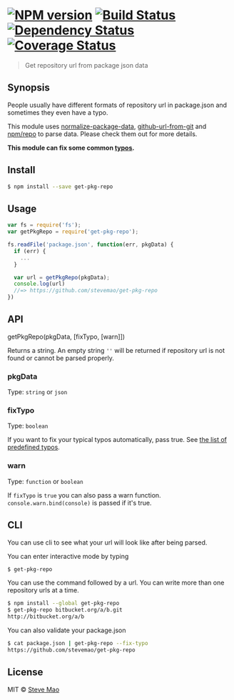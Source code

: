 #  [![NPM version][npm-image]][npm-url] [![Build Status][travis-image]][travis-url] [![Dependency Status][daviddm-image]][daviddm-url] [![Coverage Status][coverall-image]][coverall-url]

> Get repository url from package json data


## Synopsis

People usually have different formats of repository url in package.json and sometimes they even have a typo.

This module uses [normalize-package-data](https://github.com/npm/normalize-package-data), [github-url-from-git](https://github.com/tj/node-github-url-from-git) and [npm/repo](https://github.com/npm/npm/blob/master/lib/repo.js) to parse data. Please check them out for more details.

**This module can fix some common [typos](typos.json).**

## Install

```sh
$ npm install --save get-pkg-repo
```


## Usage

```js
var fs = require('fs');
var getPkgRepo = require('get-pkg-repo');

fs.readFile('package.json', function(err, pkgData) {
  if (err) {
    ...
  }

  var url = getPkgRepo(pkgData);
  console.log(url)
  //=> https://github.com/stevemao/get-pkg-repo
})
```


## API

getPkgRepo(pkgData, [fixTypo, [warn]])

Returns a string. An empty string `''` will be returned if repository url is not found or cannot be parsed properly.

### pkgData

Type: `string` or `json`

### fixTypo

Type: `boolean`

If you want to fix your typical typos automatically, pass true. See [the list of predefined typos](typos.json).

### warn

Type: `function` or `boolean`

If `fixTypo` is `true` you can also pass a warn function. `console.warn.bind(console)` is passed if it's true.


## CLI

You can use cli to see what your url will look like after being parsed.

You can enter interactive mode by typing

```sh
$ get-pkg-repo
```

You can use the command followed by a url. You can write more than one repository urls at a time.

```sh
$ npm install --global get-pkg-repo
$ get-pkg-repo bitbucket.org/a/b.git
http://bitbucket.org/a/b
```

You can also validate your package.json

```sh
$ cat package.json | get-pkg-repo --fix-typo
https://github.com/stevemao/get-pkg-repo
```


## License

MIT © [Steve Mao](https://github.com/stevemao)

[npm-image]: https://badge.fury.io/js/get-pkg-repo.svg
[npm-url]: https://npmjs.org/package/get-pkg-repo
[travis-image]: https://travis-ci.org/stevemao/get-pkg-repo.svg?branch=master
[travis-url]: https://travis-ci.org/stevemao/get-pkg-repo
[daviddm-image]: https://david-dm.org/stevemao/get-pkg-repo.svg?theme=shields.io
[daviddm-url]: https://david-dm.org/stevemao/get-pkg-repo
[coverall-image]: https://coveralls.io/repos/stevemao/get-pkg-repo/badge.svg
[coverall-url]: https://coveralls.io/r/stevemao/get-pkg-repo
